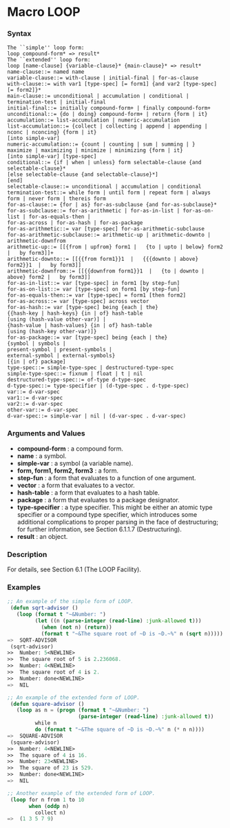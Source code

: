 <!-- Generated on 05/10/2020 by https://github.com/anto2oo/clhs-evolved -->

# Macro LOOP

### Syntax
`The ``simple'' loop form:`  
`loop compound-form* => result*`  
`The ``extended'' loop form:`  
`loop [name-clause] {variable-clause}* {main-clause}* => result*`  
`name-clause::= named name`  
`variable-clause::= with-clause | initial-final | for-as-clause`  
`with-clause::= with var1 [type-spec] [= form1] {and var2 [type-spec] [= form2]}*`  
`main-clause::= unconditional | accumulation | conditional | termination-test | initial-final`  
`initial-final::= initially compound-form+ | finally compound-form+`  
`unconditional::= {do | doing} compound-form+ | return {form | it}`  
`accumulation::= list-accumulation | numeric-accumulation`  
`list-accumulation::= {collect | collecting | append | appending | nconc | nconcing} {form | it}`  
`[into simple-var]`  
`numeric-accumulation::= {count | counting | sum | summing | }`  
`maximize | maximizing | minimize | minimizing {form | it}`  
`[into simple-var] [type-spec]`  
`conditional::= {if | when | unless} form selectable-clause {and selectable-clause}*`  
`[else selectable-clause {and selectable-clause}*]`  
`[end]`  
`selectable-clause::= unconditional | accumulation | conditional`  
`termination-test::= while form | until form | repeat form | always form | never form | thereis form`  
`for-as-clause::= {for | as} for-as-subclause {and for-as-subclause}*`  
`for-as-subclause::= for-as-arithmetic | for-as-in-list | for-as-on-list | for-as-equals-then |`  
`for-as-across | for-as-hash | for-as-package`  
`for-as-arithmetic::= var [type-spec] for-as-arithmetic-subclause`  
`for-as-arithmetic-subclause::= arithmetic-up | arithmetic-downto | arithmetic-downfrom`  
`arithmetic-up::= [[{from | upfrom} form1 |   {to | upto | below} form2 |   by form3]]+`  
`arithmetic-downto::= [[{{from form1}}1  |   {{{downto | above} form2}}1  |   by form3]]`  
`arithmetic-downfrom::= [[{{downfrom form1}}1  |   {to | downto | above} form2 |   by form3]]`  
`for-as-in-list::= var [type-spec] in form1 [by step-fun]`  
`for-as-on-list::= var [type-spec] on form1 [by step-fun]`  
`for-as-equals-then::= var [type-spec] = form1 [then form2]`  
`for-as-across::= var [type-spec] across vector`  
`for-as-hash::= var [type-spec] being {each | the}`  
`{{hash-key | hash-keys} {in | of} hash-table`  
`[using (hash-value other-var)] |`  
`{hash-value | hash-values} {in | of} hash-table`  
`[using (hash-key other-var)]}`  
`for-as-package::= var [type-spec] being {each | the}`  
`{symbol | symbols |`  
`present-symbol | present-symbols |`  
`external-symbol | external-symbols}`  
`[{in | of} package]`  
`type-spec::= simple-type-spec | destructured-type-spec`  
`simple-type-spec::= fixnum | float | t | nil`  
`destructured-type-spec::= of-type d-type-spec`  
`d-type-spec::= type-specifier | (d-type-spec . d-type-spec)`  
`var::= d-var-spec`  
`var1::= d-var-spec`  
`var2::= d-var-spec`  
`other-var::= d-var-spec`  
`d-var-spec::= simple-var | nil | (d-var-spec . d-var-spec)`  


### Arguments and Values
- **compound-form** : a compound form.   
- **name** : a symbol.   
- **simple-var** : a symbol (a variable name).   
- **form, form1, form2, form3** : a form.   
- **step-fun** : a form that evaluates to a function of one argument.   
- **vector** : a form that evaluates to a vector.   
- **hash-table** : a form that evaluates to a hash table.   
- **package** : a form that evaluates to a package designator.   
- **type-specifier** : a type specifier. This might be either an atomic type specifier or a compound type specifier, which introduces some additional complications to proper parsing in the face of destructuring; for further information, see Section 6.1.1.7 (Destructuring).   
- **result** : an object.   


### Description
For details, see Section 6.1 (The LOOP Facility).



### Examples
```lisp 
;; An example of the simple form of LOOP.
 (defun sqrt-advisor ()
   (loop (format t "~&Number: ")
         (let ((n (parse-integer (read-line) :junk-allowed t)))
           (when (not n) (return))
           (format t "~&The square root of ~D is ~D.~%" n (sqrt n)))))
=>  SQRT-ADVISOR
 (sqrt-advisor)
>>  Number: 5<NEWLINE>
>>  The square root of 5 is 2.236068.
>>  Number: 4<NEWLINE>
>>  The square root of 4 is 2.
>>  Number: done<NEWLINE>
=>  NIL

;; An example of the extended form of LOOP.
 (defun square-advisor ()
   (loop as n = (progn (format t "~&Number: ")
                       (parse-integer (read-line) :junk-allowed t))
         while n
         do (format t "~&The square of ~D is ~D.~%" n (* n n))))
=>  SQUARE-ADVISOR
 (square-advisor)
>>  Number: 4<NEWLINE>
>>  The square of 4 is 16.
>>  Number: 23<NEWLINE>
>>  The square of 23 is 529.
>>  Number: done<NEWLINE>
=>  NIL

;; Another example of the extended form of LOOP.
 (loop for n from 1 to 10
       when (oddp n)
         collect n)
=>  (1 3 5 7 9)
```
